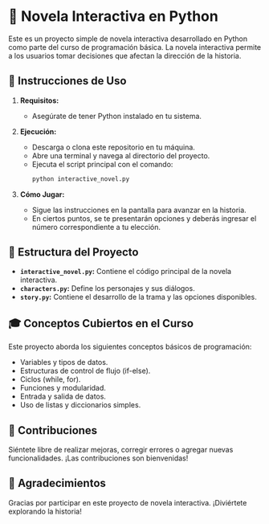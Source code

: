 # 📖 Novela Interactiva en Python

Este es un proyecto simple de novela interactiva desarrollado en Python como parte del curso de programación básica. La novela interactiva permite a los usuarios tomar decisiones que afectan la dirección de la historia.

## 🚀 Instrucciones de Uso

1. **Requisitos:**
   - Asegúrate de tener Python instalado en tu sistema.

2. **Ejecución:**
   - Descarga o clona este repositorio en tu máquina.
   - Abre una terminal y navega al directorio del proyecto.
   - Ejecuta el script principal con el comando:
     ```bash
     python interactive_novel.py
     ```

3. **Cómo Jugar:**
   - Sigue las instrucciones en la pantalla para avanzar en la historia.
   - En ciertos puntos, se te presentarán opciones y deberás ingresar el número correspondiente a tu elección.

## 📂 Estructura del Proyecto

- **`interactive_novel.py`:** Contiene el código principal de la novela interactiva.
- **`characters.py`:** Define los personajes y sus diálogos.
- **`story.py`:** Contiene el desarrollo de la trama y las opciones disponibles.

## 🎓 Conceptos Cubiertos en el Curso

Este proyecto aborda los siguientes conceptos básicos de programación:

- Variables y tipos de datos.
- Estructuras de control de flujo (if-else).
- Ciclos (while, for).
- Funciones y modularidad.
- Entrada y salida de datos.
- Uso de listas y diccionarios simples.

## 🤝 Contribuciones

Siéntete libre de realizar mejoras, corregir errores o agregar nuevas funcionalidades. ¡Las contribuciones son bienvenidas!

## 🙌 Agradecimientos

Gracias por participar en este proyecto de novela interactiva. ¡Diviértete explorando la historia!
